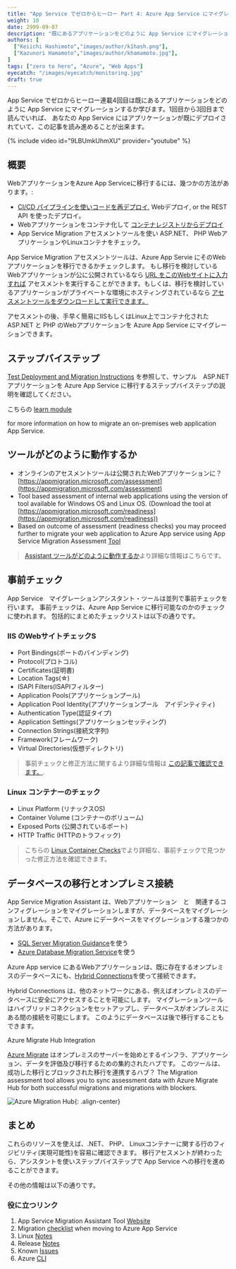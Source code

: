 ```yaml
---
title: "App Service でゼロからヒーロー Part 4: Azure App Service にマイグレーションする"
weight: 10
date: 2999-09-07
description: "既にあるアプリケーションをどのように App Service にマイグレーションするか学びます。"
authors: [
  ["Keiichi Hashimoto","images/author/k1hash.png"],
  ["Kazunori Hamamoto","images/author/khamamoto.jpg"],
]
tags: ["zero to hero", "Azure", "Web Apps"]
eyecatch: "/images/eyecatch/monitoring.jpg"
draft: true
---
```


App Service でゼロからヒーロー連載4回目は既にあるアプリケーションをどのように App Service にマイグレーションするか学びます。1回目から3回目まで読んでいれば、 あなたの App Service にはアプリケーションが既にデプロイされていて、この記事を読み進めることが出来ます。

{% include video id="9LBUmkUhmXU" provider="youtube" %}

## 概要

WebアプリケーションをAzure App Serviceに移行するには、幾つかの方法があります。:

- [CI/CD パイプラインを使いコードを再デプロイ](https://azure.github.io/AppService/2020/06/29/zero_to_hero_pt2.html), Webデプロイ, or the REST API を使ったデプロイ。
- Webアプリケーションをコンテナ化して [コンテナレジストリからデプロイ](https://docs.microsoft.com/azure/app-service/containers/configure-custom-container)
- App Service Migration アセスメントツールを使い ASP.NET、 PHP WebアプリケーションやLinuxコンテナをチェック。

App Service Migration アセスメントツールは、Azure App Servie にそのWebアプリケーションを移行できるかチェックします。
もし移行を検討しているWebアプリケーションが公に公開されているなら [URL をこのWebサイトに入力すれば](https://appmigration.microsoft.com/assessment/) アセスメントを実行することができます。もしくは、移行を検討しているアプリケーションがプライベートな環境にホスティングされているなら [アセスメントツールをダウンロードして実行できます。](https://appmigration.microsoft.com/readiness)

アセスメントの後、手早く簡易にIISもしくはLinux上でコンテナ化された　ASP.NET と PHP のWebアプリケーションを Azure App Service にマイグレーションできます。

## ステップバイステップ

 [Test Deployment and Migration Instructions](https://github.com/Azure/App-Service-Migration-Assistant/blob/master/MigrationDocs/Test%20Deployment%20%26%20Migration%20Instructions.docx) を参照して、サンプル　ASP.NET アプリケーションを Azure App Service に移行するステップバイステップの説明を確認してください。

こちらの [learn module](https://docs.microsoft.com/learn/modules/migrate-app-service-migration-assistant/) 

for more information on how to migrate an on-premises web application App Service.

## ツールがどのように動作するか

- オンラインのアセスメントツールは公開されたWebアプリケーションに？ [https://appmigration.microsoft.com/assessment](https://appmigration.microsoft.com/assessment)
- Tool based assessment of internal web applications using the version of tool available for Windows OS and Linux OS. (Download the tool at [https://appmigration.microsoft.com/readiness](https://appmigration.microsoft.com/readiness))
- Based on outcome of assessment (readiness checks) you may proceed further to migrate your web application to Azure App service using App Service Migration Assessment [Tool](https://appmigration.microsoft.com/readiness)

> [Assistant ツールがどのように動作するか](https://github.com/Azure/App-Service-Migration-Assistant/wiki/How-the-Assistant-Works)より詳細な情報はこちらです。

## 事前チェック

App Service　マイグレーションアシスタント・ツールは並列で事前チェックを行います。
事前チェックは、Azure App Service に移行可能なのかのチェックに使われます。
包括的にまとめたチェックリストは以下の通りです。

### IIS のWebサイトチェックS

- Port Bindings(ポートのバインディング)
- Protocol(プロトコル)
- Certificates(証明書)
- Location Tags(☆)
- ISAPI Filters(ISAPIフィルター)
- Application Pools(アプリケーションプール)
- Application Pool Identity(アプリケーションプール　アイデンティティ)
- Authentication Type(認証タイプ)
- Application Settings(アプリケーションセッティング)
- Connection Strings(接続文字列)
- Framework(フレームワーク)
- Virtual Directories(仮想ディレクトリ)

> 事前チェックと修正方法に関するより詳細な情報は [この記事で確認できます。](https://github.com/Azure/App-Service-Migration-Assistant/wiki/Readiness-Checks#iis-server-site-checks).

### Linux コンテナーのチェック

- Linux Platform (リナックスOS)
- Container Volume (コンテナーのボリューム)
- Exposed Ports (公開されているポート)
- HTTP Traffic (HTTPのトラフィック)

> こちらの [Linux Container Checks](https://github.com/Azure/App-Service-Migration-Assistant/wiki/Readiness-Checks#linux-running-container-checks)でより詳細な、事前チェックで見つかった修正方法を確認できます。

## データベースの移行とオンプレミス接続

App Service Migration Assistant は、Webアプリケーション　と　関連するコンフィグレーションをマイグレーションしますが、データベースをマイグレーションしません。そこで、Azure にデータベースをマイグレーションする幾つかの方法があります。

- [SQL Server Migration Guidance](https://azure.microsoft.com/migration/sql-server/)を使う
- [Azure Database Migration Service](https://docs.microsoft.com/azure/dms/dms-overview)を使う

Azure App service にあるWebアプリケーションは、既に存在するオンプレミスのデータベースにも、[Hybrid Connections](https://docs.microsoft.com/azure/app-service/app-service-hybrid-connections)を使って接続できます。

Hybrid Connections は、他のネットワークにある、例えばオンプレミスのデータベースに安全にアクセスすることを可能にします。
マイグレーションツールはハイブリッドコネクションをセットアップし、データベースがオンプレミスにある間の接続を可能にします。
このようにデータベースは後で移行することもできます。

Azure Migrate Hub Integration

[Azure Migrate](https://azure.microsoft.com/services/azure-migrate/) はオンプレミスのサーバーを始めとするインフラ、アプリケーション、データを評価及び移行するための集約されたハブです。
このツールは、成功した移行とブロックされた移行を連携するハブ？
The Migration assessment tool allows you to sync assessment data with Azure Migrate Hub for both successful migrations and migrations with blockers.

![Azure Migration Hub]({{site.baseurl}}/media/2020/07/migration_hub.png){: .align-center}

## まとめ

これらのリソースを使えば、.NET、 PHP、 Linuxコンテナーに関する行のフィジビリティ(実現可能性)を容易に確認できます。
移行アセスメントが終わったら、アシスタントを使いステップバイステップで App Service への移行を進めることができます。

その他の情報は以下の通りです。

### 役に立つリンク

1. App Service Migration Assistant Tool [Website](https://appmigration.microsoft.com/)
1. Migration [checklist](https://azure.microsoft.com/en-us/blog/migration-checklist-when-moving-to-azure-app-service/) when moving to Azure App Service
1. Linux [Notes](https://github.com/Azure/App-Service-Migration-Assistant/wiki/Linux-Notes)
1. Release [Notes](https://github.com/Azure/App-Service-Migration-Assistant/wiki/Release-Notes)
1. Known [Issues](https://github.com/Azure/App-Service-Migration-Assistant/wiki/Known-Issues)
1. Azure [CLI](https://github.com/Azure/App-Service-Migration-Assistant/wiki/Using-Azure-CLI)